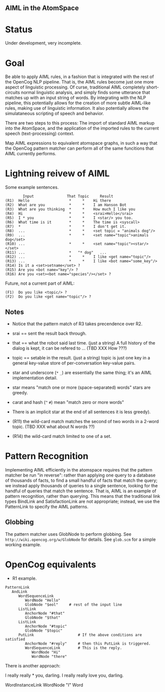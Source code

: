 
AIML in the AtomSpace
---------------------

# Status
Under development, very incomplete.

# Goal
Be able to apply AIML rules, in a fashion that is integrated with the
rest of the OpenCog NLP pipeline.  That is, the AIML rules become just
one more aspect of linguistic processing.  Of curse, traditional AIML
completely short-circuits normal linguistic analysis, and simply finds
some utterance that matches up with an input string of words.  By
integrating with the NLP pipeline, this potentially allows for the
creation of more subtle AIML-like rules, making use of linguistic
information.  It also potentially allows the simulataneous scripting
of speech and behavior.

There are two steps to this process: The import of standard AIML markup
into the AtomSpace, and the application of the imported rules to the
current speech (text-processing) context.

Map AIML expressions to equivalent atomspace graphs, in such a
way that the OpenCog pattern matcher can perform all of the same
funcitions that AIML currently performs.

# Lightning reivew of AIML
Some example sentences.

```
        Input               That Topic     Result
(R1)  Hello                  *     *    Hi there
(R2)  What are you           *     *    I am Hanson Bot
(R3)  What are you thinking  *     *    How much I like you
(R4)  Hi                     *     *    <srai>Hello</srai>
(R5)  I * you                *     *    I <star/> you too.
(R6)  What time is it        *     *    The time is <syscall>
(R7)  *                      *     *    I don't get it.
(R8)  ...                    *     *    <set topic = "animals dog"/>
(R9)  ...                    *     *    <set name="topic">animals dog</set>
(R10) ...                    *     *    <set name="topic"><star/></set>
(R11) ...                    *   "* dog"   ...
(R12) ...                    *     *    I like <get name="topic"/>
(R13) ...                    *     *    I like <bot name="some_key"/>
(R14) Is it a <set>setname</set> ?
(R15) Are you <bot name="key"/> ?
(R16) Are you <set><bot name="species"/></set> ?
```

Future, not a current part of AIML:
```
(F1)  Do you like <topic/> ?
(F2)  Do you like <get name="topic"/> ?
```

## Notes
* Notice that the pattern match of R3 takes precendence over R2.
* srai == sent the result back through.
* that == what the robot said last time. (just a string)
  A full history of the dialog is kept, it can be refered to ...
  (TBD XXX How ???)
* topic == setable in the result. (just a string)
  topic is just one key in a general key-value store of per-conversation
  key-value pairs.

* star and underscore (`*` `_`) are essentially the same thing; it's an AIML
  implementation detail.
* star means "match one or more (space-separated) words"
  stars are greedy.
* carat and hash (`^` `#`) mean "match zero or more words"
* There is an implicit star at the end of all sentences it is less
  greedy).
* (R11) the wild-card match matches the second of two words in a
  2-word topic.  (TBD XXX what about N words ??)
* (R14) the wild-card match limited to one of a set.

# Pattern Recognition

Implementing AIML efficiently in the atomspace requires that the pattern
matcher be run "in reverse": rather than applying one query to a
database of thousands of facts, to find a small handful of facts that
match the query; we instead apply thousands of queries to a single
sentence, looking for the handful of queries that match the sentence.
That is, AIML is an example of pattern recognition, rather than
querying.  This means that the traditional link types BindLink and
SatisfactionLink are not appropriate; instead, we use the PatternLink
to specify the AIML patterns.

## Globbing

The pattern matcher uses GlobNode to perform globbing.
See `http://wiki.opencog.org/w/GlobNode` for details.
See `glob.scm` for a simple working example.


# OpenCog equivalents
* R1 example.

```
PatternLink
   AndLink
      WordSequenceLink
         WordNode "Hello"
         GlobNode "$eol"     # rest of the input line
      ListLink
         AnchorNode "#that"
         GlobNode "$that"
      ListLink
         AnchorNode "#topic"
         GlobNode "$topic"
      PutLink                    # If the above conditions are satisfied
         AnchorNode "#reply"     # then this PutLink is triggered.
         WordSequenceLink        # This is the reply.
            WordNode "Hi"
            WordNode "there"
```

There is another approach:

I really really * you, darling.
I really really love you, darling.

WordInstanceLink
   WordNode "I"
   Word
